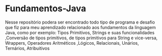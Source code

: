 # Fundamentos-Java
Nesse repositório podera ser encontrado todo tipo de programa e desafio que fiz para meu aprendizado relacionado aos fundamentos da linguagem Java, como por exemplo:  Tipos Primitivos, Strings e suas funcionalidades ,Conversão de tipos primitivos, de tipos primitivos para String e vice-versa, Wrappers, Operadores Aritméticos ,Lógicos, Relacionais, Unários, Ternários, Atribuitivos
